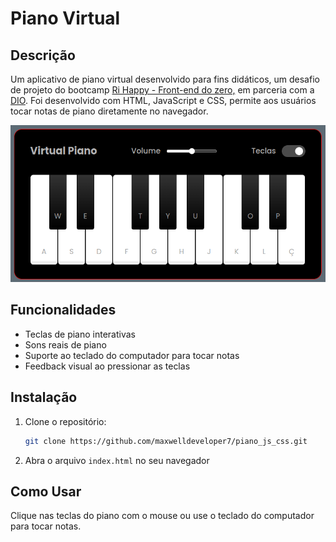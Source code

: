 # Piano Virtual

## Descrição

Um aplicativo de piano virtual desenvolvido para fins didáticos, um desafio de projeto do bootcamp [Ri Happy - Front-end do zero,](!https://www.dio.me/bootcamp/coding-future-front-end-do-zero) em parceria com a [DIO](!https://www.dio.me/). Foi desenvolvido com HTML, JavaScript e CSS, permite aos usuários tocar notas de piano diretamente no navegador.

![](./src/images/piano.png)

## Funcionalidades

- Teclas de piano interativas
- Sons reais de piano
- Suporte ao teclado do computador para tocar notas
- Feedback visual ao pressionar as teclas

## Instalação

1. Clone o repositório:
   ```bash
   git clone https://github.com/maxwelldeveloper7/piano_js_css.git
   ```
2. Abra o arquivo `index.html` no seu navegador

## Como Usar

Clique nas teclas do piano com o mouse ou use o teclado do computador para tocar notas.
